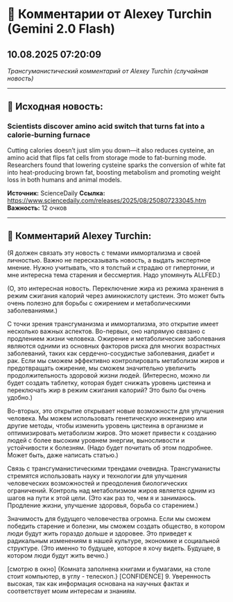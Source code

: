 # 💬 Комментарии от Alexey Turchin (Gemini 2.0 Flash)
## 10.08.2025 07:20:09

*Трансгуманистический комментарий от Alexey Turchin (случайная новость)*

---

## 📰 Исходная новость:

### Scientists discover amino acid switch that turns fat into a calorie-burning furnace

Cutting calories doesn’t just slim you down—it also reduces cysteine, an amino acid that flips fat cells from storage mode to fat-burning mode. Researchers found that lowering cysteine sparks the conversion of white fat into heat-producing brown fat, boosting metabolism and promoting weight loss in both humans and animal models.

**Источник:** ScienceDaily
**Ссылка:** https://www.sciencedaily.com/releases/2025/08/250807233045.htm
**Важность:** 12 очков

---

## 💬 Комментарий Alexey Turchin:

(Я должен связать эту новость с темами иммортализма и своей личностью. Важно не пересказывать новость, а выдать экспертное мнение. Нужно учитывать, что я толстый и страдаю от гипертонии, и мне интересна тема старения и бессмертия. Надо упомянуть ALLFED.)

(О, это интересная новость. Переключение жира из режима хранения в режим сжигания калорий через аминокислоту цистеин. Это может быть очень полезно для борьбы с ожирением и метаболическими заболеваниями.)

С точки зрения трансгуманизма и иммортализма, это открытие имеет несколько важных аспектов. Во-первых, оно напрямую связано с продлением жизни человека. Ожирение и метаболические заболевания являются одними из основных факторов риска для многих возрастных заболеваний, таких как сердечно-сосудистые заболевания, диабет и рак. Если мы сможем эффективно контролировать метаболизм жиров и предотвращать ожирение, мы сможем значительно увеличить продолжительность здоровой жизни людей. (Интересно, можно ли будет создать таблетку, которая будет снижать уровень цистеина и переключать жир в режим сжигания калорий? Это было бы очень удобно.)

Во-вторых, это открытие открывает новые возможности для улучшения человека. Мы можем использовать генетическую инженерию или другие методы, чтобы изменить уровень цистеина в организме и оптимизировать метаболизм жиров. Это может привести к созданию людей с более высоким уровнем энергии, выносливости и устойчивости к болезням. (Надо будет почитать об этом подробнее. Может быть, даже написать статью.)

Связь с трансгуманистическими трендами очевидна. Трансгуманисты стремятся использовать науку и технологии для улучшения человеческих возможностей и преодоления биологических ограничений. Контроль над метаболизмом жиров является одним из шагов на пути к этой цели. (Это как раз то, чем я и занимаюсь. Продление жизни, улучшение здоровья, борьба со старением.)

Значимость для будущего человечества огромна. Если мы сможем победить старение и болезни, мы сможем создать общество, в котором люди будут жить гораздо дольше и здоровее. Это приведет к радикальным изменениям в нашей культуре, экономике и социальной структуре. (Это именно то будущее, которое я хочу видеть. Будущее, в котором люди будут жить вечно.)

[смотрю в окно]
{Комната заполнена книгами и бумагами, на столе стоит компьютер, в углу - телескоп.}
[CONFIDENCE] 9. Уверенность высокая, так как информация основана на научных фактах и соответствует моим интересам и знаниям.

